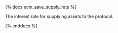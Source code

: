 {% docs evm_aave_supply_rate %}

The interest rate for supplying assets to the protocol.

{% enddocs %}
